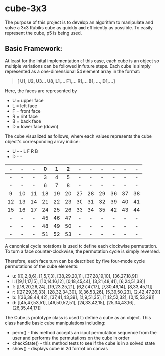 # cube-3x3

The purpose of this project is to develop an algorithm to manipulate and solve a 3x3 Rubiks cube as quickly and efficiently as possible.
To easily represent the cube, p5 is being used.

## Basic Framework:

At least for the inital implementation of this case, each cube is an object so multiple variations can be followed in future steps.
Each cube is simply represented as a one-dimensional 54 element array in the format: 

> **[ U1, U2, U3... U8, L1,... F1,... R1,... B1, ..., D1,...]**

Here, the faces are represented by
* U = upper face
* L = left face
* F = front face
* R = riht face
* B = back face
* D = lower face (down)

The cube visualized as follows, where each values represents the cube object's corresponding array indice:

- U - -
L F R B
- D - -

-|-|-|0|1|2|-|-|-|-|-|-
:-----:|:-----:|:-----:|:-----:|:-----:|:-----:|:-----:|:-----:|:-----:|:-----:|:-----:|:-----:
-|-|-|3|4|5|-|-|-|-|-|-
-|-|-|6|7|8|-|-|-|-|-|-
9|10|11|18|19|20|27|28|29|36|37|38
12|13|14|21|22|23|30|31|32|39|40|41
15|16|17|24|25|26|33|34|35|42|43|44
-|-|-|45|46|47|-|-|-|-|-|-
-|-|-|48|49|50|-|-|-|-|-|-
-|-|-|51|52|53|-|-|-|-|-|-

A canonical cycle notations is used to define each clockwise permutation.  
To turn a face counter-clockwise, the permutation cycle is simply reversed.

Therefore, each face turn can be described by five four-mode cycle permutations of the cube elements:
* u: [[0,2,8,6],     [1,5,7,3],     [38,29,20,11], [37,28,19,10], [36,27,18,9]]
* l: [[9,11,17,15],  [10,14,16,12], [0,18,45,44],  [3,21,48,41],  [6,24,51,38]]
* f: [[18,20,26,24], [19,23,25,21], [6,27,47,17],  [7,30,46,14],  [8,33,45,11]]
* r: [[27,29,35,33], [28,32,34,30], [8,36,53,26],  [5,39,50,23],  [2,42,47,20]]
* b: [[36,38,44,42], [37,41,43,39], [2,9,51,35],   [1,12,52,32],  [0,15,53,29]]
* d: [[45,47,53,51], [46,50,52,51], [24,33,42,15], [25,34,43,16], [26,35,44,17]]

The Cube.js prototype class is used to define a cube as an object.  This class handle basic cube manipulations including:
* perm() - this method accepts an input permutation sequence from the user and performs the permutations on the cube in order
* checkState() - this method tests to see if the cube is in a solved state
* show() - displays cube in 2d format on canvas

